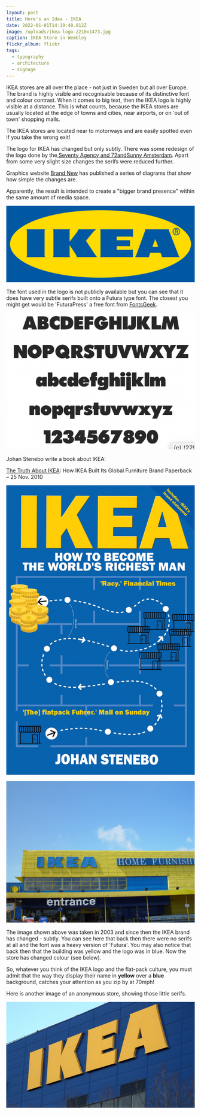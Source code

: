 ```yaml
---
layout: post
title: Here's an Idea - IKEA
date: 2022-01-01T14:19:40.812Z
image: /uploads/ikea-logo-2210x1473.jpg
caption: IKEA Store in Wembley
flickr_album: flickr
tags:
  - typography
  - architecture
  - signage
---
```

IKEA stores are all over the place - not just in Sweden but all over Europe. The brand is highly visible and recognisable because of its distinctive font and colour contrast. When it comes to big text, then the IKEA logo is highly visible at a distance. This is what counts, because the IKEA stores are usually located at the edge of towns and cities, near airports, or on 'out of town' shopping malls.

The IKEA stores are located near to motorways and are easily spotted even if you take the wrong exit!

The logo for IKEA has changed but only subtly. There was some redesign of the logo done by the[ Seventy Agency and 72andSunny Amsterdam](https://www.underconsideration.com/brandnew/archives/new_logo_for_ikea.php). Apart from some very slight size changes the serifs were reduced further.

Graphics website [Brand New](https://www.underconsideration.com/brandnew/archives/new_logo_for_ikea.php) has published a series of diagrams that show how simple the changes are.

Apparently, the result is intended to create a "bigger brand presence" within the same amount of media space.

![The IKEA logo](/uploads/ikea_2019_logo.png "The IKEA logo")

The font used in the logo is not publicly available but you can see that it does have very subtle serifs built onto a Futura type font. The closest you might get would be 'FuturaPress' a free font from [FontsGeek](https://fontsgeek.com/fonts/FuturaPress-Press).

![Here is a glyph set for FuturaPress](/uploads/screenshot-2020-08-17-at-11.42.31.png "Here is a glyph set for FuturaPress")

Johan Stenebo write a book about IKEA:

[The Truth About IKEA](https://www.amazon.co.uk/Johan-Stenebo/e/B004TZJEN6/ref=dp_byline_cont_book_1): How IKEA Built Its Global Furniture Brand Paperback – 25 Nov. 2010

![The Truth About IKEA](/uploads/81mgusz-1tl.jpg)

![London IKEA in 2003](/uploads/50222995496_dd20a310e5_o.jpg "London IKEA in 2004")

The image shown above was taken in 2003 and since then the IKEA brand has changed  - subtly. You can see here that back then there were no serifs at all and the font was a heavy version of 'Futura'. You may also notice that back then that the building was yellow and the logo was in blue. Now the store has changed colour (see below).

So, whatever you think of the IKEA logo and the flat-pack culture, you must admit that the way they display their name in **yellow** over a **blue** background, catches your attention as you zip by at 70mph!

Here is another image of an anonymous store, showing those little serifs.

![Image from Sky News.](/uploads/ikeastore.jpg "Image from Sky News.")